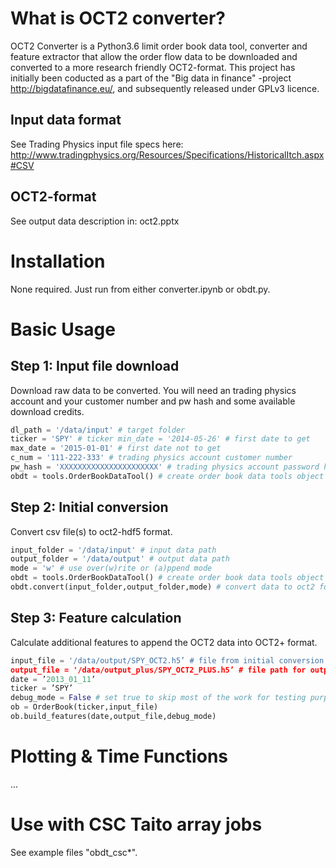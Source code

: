 # What is OCT2 converter?
OCT2 Converter is a Python3.6 limit order book data tool, converter and feature extractor that allow the order flow data to be downloaded and converted to a more research friendly OCT2-format. This project has initially been coducted as a part of the "Big data in finance" -project http://bigdatafinance.eu/, and subsequently released under GPLv3 licence.

## Input data format
See Trading Physics input file specs here: http://www.tradingphysics.org/Resources/Specifications/HistoricalItch.aspx#CSV

## OCT2-format
See output data description in: oct2.pptx

# Installation
None required. Just run from either converter.ipynb or obdt.py.

# Basic Usage
## Step 1: Input file download
Download raw data to be converted. You will need an trading physics account and your customer number and pw hash and some available download credits.

```python
dl_path = '/data/input' # target folder 
ticker = 'SPY' # ticker min_date = '2014-05-26' # first date to get 
max_date = '2015-01-01' # first date not to get 
c_num = '111-222-333' # trading physics account customer number 
pw_hash = 'XXXXXXXXXXXXXXXXXXXXXX' # trading physics account password hash 
obdt = tools.OrderBookDataTool() # create order book data tools object obdt.getdata(ticker,min_date,max_date,c_num,pw_hash,dl_path)
```

## Step 2: Initial conversion
Convert csv file(s) to oct2-hdf5 format.

```python
input_folder = '/data/input' # input data path
output_folder = '/data/output' # output data path
mode = 'w' # use over(w)rite or (a)ppend mode
obdt = tools.OrderBookDataTool() # create order book data tools object 
obdt.convert(input_folder,output_folder,mode) # convert data to oct2 format
```

## Step 3: Feature calculation
Calculate additional features to append the OCT2 data into OCT2+ format.

```python
input_file = '/data/output/SPY_OCT2.h5’ # file from initial conversion
output_file = '/data/output_plus/SPY_OCT2_PLUS.h5’ # file path for output
date = ’2013_01_11’
ticker = ’SPY’
debug_mode = False # set true to skip most of the work for testing purposes
ob = OrderBook(ticker,input_file)
ob.build_features(date,output_file,debug_mode)
```

# Plotting & Time Functions
...

# Use with CSC Taito array jobs
See example files "obdt_csc*".

